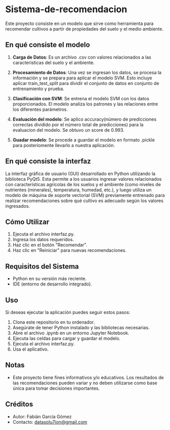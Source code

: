 # Sistema-de-recomendacion
Este proyecto consiste en un modelo que sirve como herramienta para recomendar cultivos a partir de propiedades del suelo y el medio ambiente. 

## En qué consiste el modelo

1. **Carga de Datos**: Es un archivo .csv con valores relacionados a las caracteristicas del suelo y el ambiente.

2. **Procesamiento de Datos**: Una vez se ingresan los datos, se procesa la información y se prepara para aplicar el modelo SVM. Esto incluye aplicar train_test_split para dividir el conjunto de datos en conjunto de entrenamiento y prueba.

3. **Clasificación con SVM**: Se entrena el modelo SVM con los datos proporcionados. El modelo analiza los patrones y las relaciones entre los diferentes parámetros.

4. **Evaluación del modelo**: Se aplico accuracy(número de predicciones correctas dividido por el número total de predicciones) para la evaluacion del modelo. Se obtuvo un score de 0.993. 

5. **Guadar modelo**: Se procede a guardar el modelo en formato .pickle para posteriomente llevarlo a nuestra aplicación. 

## En qué consiste la interfaz 

La interfaz gráfica de usuario (GUI) desarrollado en Python utilizando la biblioteca PyQt5. Esta permite a los usuarios ingresar valores relacionados con características agrícolas de los suelos y el ambiente (como niveles de nutrientes (minerales), temperatura, humedad, etc.), y luego utiliza un modelo de máquina de soporte vectorial (SVM) previamente entrenado para realizar recomendaciones sobre qué cultivo es adecuado según los valores ingresados. 

## Cómo Utilizar

1. Ejecuta el archivo interfaz.py.
2. Ingresa los datos requeridos.
3. Haz clic en el botón "Recomendar".
4. Haz clic en "Reiniciar" para nuevas recomendaciones. 

## Requisitos del Sistema

- Python en su versión más reciente. 
- IDE (entorno de desarrollo integrado).

## Uso

Si deseas ejecutar la aplicación puedes seguir estos pasos:

1. Clona este repositorio en tu ordenador.
2. Asegúrate de tener Python instalado y las bibliotecas necesarias.
3. Abre el archivo .ipynb en un entorno Jupyter Notebook.
4. Ejecuta las celdas para cargar y guardar el modelo.
5. Ejecuta el archivo interfaz.py.
5. Usa el aplicativo.

## Notas

- Este proyecto tiene fines informativos y/o educativos. Los resultados de las recomendaciones pueden variar y no deben utilizarse como base única para tomar decisiones importantes.

## Créditos

- Autor: Fabián García Gómez
- Contacto: datasolu7ion@gmail.com
